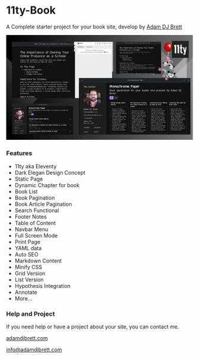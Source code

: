 # 11ty-Book

A Complete starter project for your book site, develop by [Adam DJ Brett](https://www.adamdjbrett.com)

![11ty Book](monochrome.jpg)

### Features

+ 11ty aka Eleventy
+ Dark Elegan Design Concept
+ Static Page
+ Dynamic Chapter for book
+ Book List
+ Book Pagination
+ Book Article Pagination
+ Search Functional
+ Footer Notes
+ Table of Content
+ Navbar Menu
+ Full Screen Mode
+ Print Page
+ YAML data
+ Auto SEO
+ Markdown Content
+ Minify CSS
+ Grid Version
+ List Version
+ Hypothesis Integration
+ Annotate
+ More...

### Help and Project

If you need help or have a project about your site, you can contact me.

[adamdjbrett.com](https://www.adamdjbrett.com)

info@adamdjbrett.com

